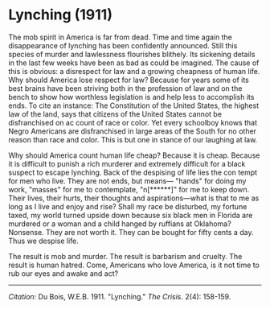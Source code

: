 # Lynching (1911)


The mob spirit in America is far from dead. Time and time again the disappearance of lynching has been confidently announced. Still this species of murder and lawlessness flourishes blithely. Its sickening details in the last few weeks have been as bad as could be imagined. The cause of this is obvious: a disrespect for law and a growing cheapness of human life. Why should America lose respect for law? Because for years some of its best brains have been striving both in the profession of law and on the bench to show how worthless legislation is and help­ less to accomplish its ends. To cite an instance: The Constitution of the United States, the highest law of the land, says that citizens of the United States cannot be disfranchised on ac­ count of race or color. Yet every schoolboy knows that Negro Americans are disfranchised in large areas of the South for no other reason than race and color. This is but one in­ stance of our laughing at law.

Why should America count human life cheap? Because it is cheap. Because it is difficult to punish a rich murderer and extremely difficult for a black suspect to escape lynching. Back of the despising of life lies the con­ tempt for men who live. They are not ends, but means— "hands" for doing my work, "masses" for me to contemplate, "n[******]" for me to keep down. Their lives, their hurts, their thoughts and aspirations—what is that to me as long as I live and enjoy and rise? Shall my race be disturbed, my fortune taxed, my world turned upside down because six black men in Florida are murdered or a woman and a child hanged by ruffians at Oklahoma? Nonsense. They are not worth it. They can be bought for fifty cents a day. Thus we despise life.

The result is mob and murder. The result is barbarism and cruelty. The result is human hatred. Come, Americans who love America, is it not time to rub our eyes and awake and act?


_________________
*Citation:* Du Bois, W.E.B. 1911. "Lynching."  *The Crisis*. 2(4): 158-159.
